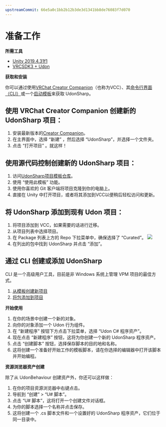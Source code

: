 ```yaml
---
upstreamCommit: 66e5a0c1bb2b12b3de3d1341bb8de76083f7d070
---
```


# 准备工作

**所需工具**
- [Unity 2019.4.31f1](https://unity3d.com/get-unity/download/archive)
- [VRCSDK3 + Udon](https://vrchat.com/home/download)

**获取和安装**

你可以通过使用[VRChat Creator Companion](https://vcc.docs.vrchat.com/)（也称为VCC）、其[命令行界面（CLI）](https://vcc.docs.vrchat.com/vpm/cli/)或一个[启动模板](https://github.com/vrchat-community/template-udonsharp)来获取 UdonSharp。

## 使用 VRChat Creator Companion 创建新的 UdonSharp 项目：
1. 安装最新版本的[Creator Companion](https://vrchat.com/home/download)。
2. 在主界面中，选择 “新建” ，然后选择 “UdonSharp”，并选择一个文件夹。
3. 点击 “打开项目” 。就这样！

## 使用源代码控制创建新的 UdonSharp 项目：
1. 访问[UdonSharp项目模板仓库](https://github.com/vrchat-community/template-udonsharp)。
2. 使用 “使用此模板” 功能。
3. 使用你喜欢的 Git 客户端将项目克隆到你的电脑上。
4. 直接在 Unity 中打开项目，或者将其添加到VCC以便稍后轻松访问和更新。

## 将 UdonSharp 添加到现有 Udon 项目：
1. 将项目添加到 VCC，如果需要的话进行迁移。
2. 从项目列表中选择项目。
3. 在 Package 列表上方的 Repo 下拉菜单中，确保选择了 “Curated”。
   ![](/udonsharp.docs.vrchat.com/images/repos-official-curated.png)
4. 在列出的包中找到 UdonSharp 并点击 “添加”。

## 通过 CLI 创建或添加 UdonSharp
CLI 是一个高级用户工具，目前是非 Windows 系统上管理 VPM 项目的最佳方式。
1. [从模板创建新项目](https://vcc.docs.vrchat.com/vpm/cli/#new)
2. [将包添加到项目](https://vcc.docs.vrchat.com/vpm/cli/#add-package)

**开始使用**

1. 在你的场景中创建一个新的对象。
2. 向你的对象添加一个 Udon 行为组件。
3. 在 “新建程序” 按钮下方点击下拉菜单，选择 “Udon C# 程序资产”。
4. 现在点击 “新建程序” 按钮，这将为你创建一个新的 UdonSharp 程序资产。
5. 点击 “创建脚本” 按钮，选择保存脚本的目的地和名称。
6. 这将创建一个准备好开始工作的模板脚本，请在你选择的编辑器中打开该脚本并开始编程。

**资源浏览器资产创建**

除了从 UdonBehaviour 创建资产外，你还可以这样做：
1. 在你的项目资源浏览器中右键点击。
2. 导航到 “创建” > “U# 脚本”。
3. 点击 “U# 脚本”，这将打开一个创建文件对话框。
4. 为你的脚本选择一个名称并点击保存。
5. 这将创建一个 .cs 脚本文件和一个设置好的 UdonSharp 程序资产，它们位于同一目录中。